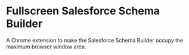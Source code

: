 Fullscreen Salesforce Schema Builder
=========================

A Chrome extension to make the Salesforce Schema Builder occupy the maximum browser window area.
